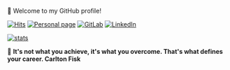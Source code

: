 👋 Welcome to my GitHub profile!

[![Hits](https://hits.seeyoufarm.com/api/count/incr/badge.svg?url=https%3A%2F%2Fgithub.com%2Fmpielvitori&count_bg=%2379C83D&title_bg=%23555555&title=hits&edge_flat=true)](https://github.com/mpielvitori)
[![Personal page](https://img.shields.io/badge/site-grey?logo=github&style=for-the-badge&link=http://mpielvitori.github.io)](http://mpielvitori.github.io)
[![GitLab](https://img.shields.io/badge/gitLab-grey?logo=gitlab&style=for-the-badge&link=https://gitlab.com/mpielvitori)](https://gitlab.com/mpielvitori)
[![LinkedIn](https://img.shields.io/badge/linkedin-0077B5?logo=linkedin&logoColor=white&style=for-the-badge&link=https://www.linkedin.com/in/mpielvitori)](https://www.linkedin.com/in/mpielvitori)

[![stats](https://github-readme-stats.vercel.app/api?username=mpielvitori&show_icons=true&hide_border=true)](https://github.com/mpielvitori)

💬 __It's not what you achieve, it's what you overcome. That's what defines your career. 
Carlton Fisk__
<!--
**mpielvitori/mpielvitori** is a ✨ _special_ ✨ repository because its `README.md` (this file) appears on your GitHub profile.

Here are some ideas to get you started:

- 🔭 I’m currently working on ...
- 🌱 I’m currently learning ...
- 👯 I’m looking to collaborate on ...
- 🤔 I’m looking for help with ...
- 💬 Ask me about ...
- 📫 How to reach me: ...
- 😄 Pronouns: ...
- ⚡ Fun fact: ...
-->
